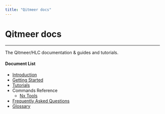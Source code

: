```yaml
---
title: "Qitmeer docs"
---
```


# Qitmeer docs

------------

The Qitmeer/HLC documentation &amp; guides and tutorials. 

#### Document List
 - [Introduction](./en/intro/)
 - [Getting Started](./en/getstart/)
 - [Tutorials](./en/tutorials/)
 - Commands Reference
   - [Nx Tools](./nxtools/)
 - [Frequently Asked Questions](./en/faqs/)
 - [Glossary](./glossary)
